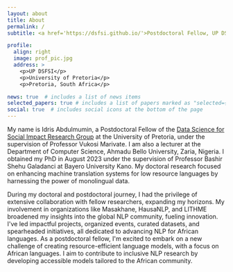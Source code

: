 ```yaml
---
layout: about
title: About
permalink: /
subtitle: <a href='https://dsfsi.github.io/'>Postdoctoral Fellow, UP DSFSI</a>, <br/><a href='https://dcs.abu.edu.ng/'>Lecturer, Ahmadu Bello University, Zaria</a>.

profile:
  align: right
  image: prof_pic.jpg
  address: >
    <p>UP DSFSI</p>
    <p>University of Pretoria</p>
    <p>Pretoria, South Africa</p>

news: true  # includes a list of news items
selected_papers: true # includes a list of papers marked as "selected={true}"
social: true  # includes social icons at the bottom of the page
---
```


My name is Idris Abdulmumin, a Postdoctoral Fellow of the [Data Science for Social Impact Research Group](https://dsfsi.github.io/) at the University of Pretoria, under the supervision of Professor Vukosi Marivate. I am also a lecturer at the Department of Computer Science, Ahmadu Bello University, Zaria, Nigeria. I obtained my PhD in August 2023 under the supervision of Professor Bashir Shehu Galadanci at Bayero University Kano. My doctoral research focused on enhancing machine translation systems for low resource languages by harnessing the power of monolingual data.

During my doctoral and postdoctoral journey, I had the privilege of extensive collaboration with fellow researchers, expanding my horizons. My involvement in organizations like Masakhane, HausaNLP, and LITHME broadened my insights into the global NLP community, fueling innovation. I've led impactful projects, organized events, curated datasets, and spearheaded initiatives, all dedicated to advancing NLP for African languages. As a postdoctoral fellow, I'm excited to embark on a new challenge of creating resource-efficient language models, with a focus on African languages. I aim to contribute to inclusive NLP research by developing accessible models tailored to the African community.